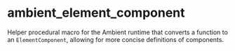 # ambient_element_component

Helper procedural macro for the Ambient runtime that converts a function to an `ElementComponent`, allowing for more concise definitions of components.
